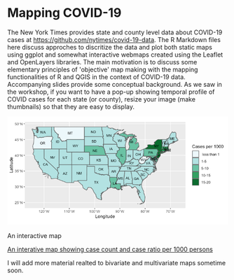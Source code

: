 # Mapping COVID-19

The New York Times provides state and county level data about
COVID-19 cases at https://github.com/nytimes/covid-19-data. The R
Markdown files here discuss approches to discritize the data and
plot both static maps using ggplot and somewhat interactive webmaps
created using the Leaflet and OpenLayers libraries. The main
motivation is to discuss some elementary principles of 'objective'
map making with the mapping functionalities of R and QGIS in the
context of COVID-19 data. Accompanying slides provide some conceptual
background. As we saw in the workshop, if you want to have a pop-up
showing temporal profile of COVID cases for each state (or county),
resize your image (make thumbnails) so that they are easy to display.

![Map of cases per 1000 population](image/Rplot.png)

An interactive map

[An interative map showing case count and case ratio per 1000
persons](https://manishverma09.github.io/Mapping-COVID-19/image/covid_state.html) 


I will add more material realted to bivariate and multivariate maps
sometime soon.
